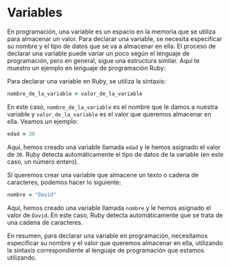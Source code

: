 # Variables
En programación, una variable es un espacio en la memoria que se utiliza para almacenar un valor. Para declarar una variable, se necesita especificar su nombre y el tipo de datos que se va a almacenar en ella. El proceso de declarar una variable puede variar un poco según el lenguaje de programación, pero en general, sigue una estructura similar. Aquí te muestro un ejemplo en lenguaje de programación Ruby: 

Para declarar una variable en Ruby, se utiliza la sintaxis:
```ruby
nombre_de_la_variable = valor_de_la_variable
```
En este caso, `nombre_de_la_variable` es el nombre que le damos a nuestra variable y `valor_de_la_variable` es el valor que queremos almacenar en ella. Veamos un ejemplo:

```ruby
edad = 30
```

Aquí, hemos creado una variable llamada `edad` y le hemos asignado el valor de `30`. Ruby detecta automáticamente el tipo de datos de la variable (en este caso, un número entero).

Si queremos crear una variable que almacene un texto o cadena de caracteres, podemos hacer lo siguiente:

```ruby
nombre = "David"
```

Aquí, hemos creado una variable llamada `nombre` y le hemos asignado el valor de `David`. En este caso, Ruby detecta automáticamente que se trata de una cadena de caracteres.

En resumen, para declarar una variable en programación, necesitamos especificar su nombre y el valor que queremos almacenar en ella, utilizando la sintaxis correspondiente al lenguaje de programación que estamos utilizando.